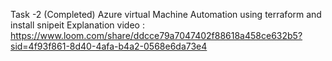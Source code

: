 Task -2 (Completed) Azure virtual  Machine Automation using terraform and install snipeit 
Explanation video : https://www.loom.com/share/ddcce79a7047402f88618a458ce632b5?sid=4f93f861-8d40-4afa-b4a2-0568e6da73e4 
